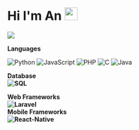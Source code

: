 
  # Hi I'm An <img src="https://github.com/TheDudeThatCode/TheDudeThatCode/blob/master/Assets/Hi.gif" width="29px">


![](https://user-images.githubusercontent.com/65018347/184634639-6ebba1a3-f241-40a9-adda-65c8e8cfde11.gif)

<b>Languages</b>

![Python](https://img.shields.io/badge/Python-14354C?style=for-the-badge&logo=python&logoColor=white)
![JavaScript](https://img.shields.io/badge/JavaScript-323330?style=for-the-badge&logo=javascript&logoColor=F7DF1E)
![PHP](https://img.shields.io/badge/PHP-777BB4?style=for-the-badge&logo=php&logoColor=white)
![C](https://img.shields.io/badge/C-00599C?style=for-the-badge&logo=c&logoColor=white)
![Java](https://img.shields.io/badge/Java-ED8B00?style=for-the-badge&logo=java&logoColor=white)

<b>Database<b></br>
![SQL](https://img.shields.io/badge/MySQL-00000F?style=for-the-badge&logo=mysql&logoColor=white)


<b>Web Frameworks</b></br>
![Laravel](https://img.shields.io/badge/Laravel-FF2D20?style=for-the-badge&logo=laravel&logoColor=white)</br>
<b>Mobile Frameworks</b></br>
![React-Native](https://img.shields.io/badge/React_Native-20232A?style=for-the-badge&logo=react&logoColor=61DAFB)
